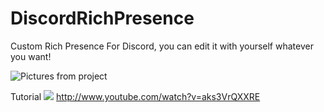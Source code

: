 # DiscordRichPresence
Custom Rich Presence For Discord, you can edit it with yourself whatever you want!

![Pictures from project](https://media.discordapp.net/attachments/834757445867143179/835143467805704222/unknown.png)

Tutorial 
[![](http://img.youtube.com/vi/aks3VrQXXRE/0.jpg)](http://www.youtube.com/watch?v=aks3VrQXXRE "Tutorial")
http://www.youtube.com/watch?v=aks3VrQXXRE
